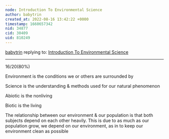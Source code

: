 ```yaml
---
node: Introduction To Environmental Science
author: babytrin
created_at: 2022-08-16 13:42:22 +0000
timestamp: 1660657342
nid: 34877
cid: 30409
uid: 810249
---
```




[babytrin](../profile/babytrin) replying to: [Introduction To Environmental Science](../notes/TheChessGym/08-15-2022/introduction-to-environmental-science)

----
16/20(80%) 

Environment is the conditions we or others are surrounded by 

Science is the understanding & methods used for our natural phenomenon  

Abiotic is the nonliving 

Biotic is the living 

The relationship between our environment & our population is that both subjects depend on each other heavily. This is due to as much as our population grow, we depend on our environment, as in to keep our environment clean as possible 